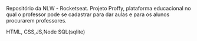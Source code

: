 
Repositório da NLW - Rocketseat.
Projeto Proffy, plataforma educacional no qual o professor pode se cadastrar para dar aulas e para os alunos procurarem professores.

HTML, CSS,JS,Node SQL(sqlite)
